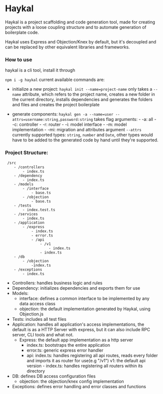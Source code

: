 # Haykal
Haykal is a project scaffolding and code generation tool, made for creating projects with a loose coupling structure
and to automate generation of boilerplate code.

Haykal uses Express and Objection/Knex by default, but it's decoupled and can be replaced by other
equivalent libraries and frameworks.

### How to use
haykal is a cli tool, install it through

`npm i -g haykal`
current available commands are:

- initialize a new project:
    `haykal init --name=project-name`
    only takes a `--name` attribute, which refers to the project name, creates a new folder in the current
    directory, installs dependencies and generates the folders and files and creates the project boilerplate

- generate components:
    `haykal gen -a --name=user --attrs=username:string,password:string`
    takes flag arguments:
       - -a: all
       - -c: controller
       - -r: router
       - -i: model interface
       - -m: model implementation
       - -mi: migration
    and attributes argument `--attrs`
    currently supported types: `string`, `number` and `Date`, other types would have to be
    added to the generated code by hand until they're supported.


### Project Structure:

```
 /src
    - /controllers
        - index.ts
    - /dependency
        - index.ts
    - /models
        - /interface
            - base.ts
        - /objection
            - base.ts
    - /tests
        - index.test.ts
    - /services
        - index.ts
    - /application
        - /express
            - index.ts
            - error.ts
            - /api
                - /v1
                    - index.ts
                - index.ts
    - /db
        - /objection
            -index.ts
    - /exceptions
        - index.ts
```

- Controllers:
    handles business logic and rules
- Dependency:
    initializes dependencies and exports them for use
- Models:
    - interface:
        defines a common interface to be implemented by any data access class
    - objection:
        the default implementation generated by Haykal, using Objection.js
- Tests:
    includes all test files
- Application:
    handles all application's access implementations, the default is as a HTTP Server with express,
    but it can also include RPC server, CLI tools and what not.
    - Express:
        the default app implementation as a http server
        - index.ts:
            bootstraps the entire application
        - error.ts:
            generic express error handler
        - api:
            index.ts:
                handles registering all api routes, reads every folder and imports it as router for use(e.g "/v1")
            v1:
                the default api version
                - index.ts:
                    handles registering all routers within its directory
- DB:
    defines DB access configuration files
    - objection:
        the objection/knex config implementation
- Exceptions:
    defines error handling and error classes and functions